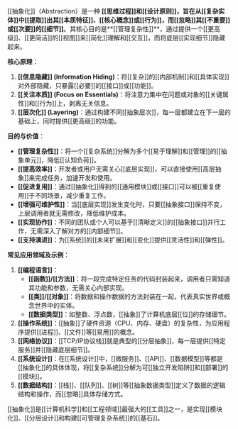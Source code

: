 [[抽象化]]（Abstraction）是一种 **[[思维过程]]和[[设计原则]]，旨在从[[复杂实体]]中[[提取]]出其[[本质特征]]、[[核心概念]]或[[行为]]，而[[忽略]]其[[不重要]]或[[次要]]的[[细节]]**。其核心目的是**[[管理复杂性]]**，通过提供一个[[更高级]]、[[更简洁]]的[[视图]]来[[简化]]理解和[[交互]]，而将底层[[实现细节]]隐藏起来。

**核心原理**：

1.  **[[信息隐藏]] (Information Hiding)**：将[[复杂]]的[[内部机制]]和[[具体实现]]对外部隐藏，只暴露[[必要]]的[[接口]]或[[功能]]。
2.  **[[关注本质]] (Focus on Essentials)**：将注意力集中在问题或对象的[[关键属性]]和[[行为]]上，剥离无关信息。
3.  **[[层次化]] (Layering)**：通过构建不同[[抽象层次]]，每一层都建立在下一层的基础上，同时提供[[更高级]]的功能。

**目的与价值**：

*   **[[管理复杂性]]**：将一个[[复杂系统]]分解为多个[[易于理解]]和[[管理]]的[[抽象单元]]，降低[[认知负荷]]。
*   **[[提高效率]]**：开发者或用户无需关心[[底层实现]]，可以直接使用[[高层抽象]]来完成任务，加速开发和使用。
*   **[[促进复用]]**：通过[[抽象化]]得到的[[通用模块]]或[[接口]]可以被[[重复使用]]于不同场景，减少重复工作。
*   **[[增强可维护性]]**：当[[底层实现]]发生变化时，只要[[抽象接口]]保持不变，上层调用者就无需修改，降低维护成本。
*   **[[实现协作]]**：不同的团队或个人可以基于[[清晰定义]]的[[抽象接口]]并行工作，无需深入了解对方的[[内部细节]]。
*   **[[支持演进]]**：为[[系统]]的[[未来扩展]]和[[变化]]提供[[灵活性]]和[[弹性]]。

**常见应用领域及示例**：

1.  **[[编程语言]]**：
    *   **[[函数]]/[[方法]]**：将一段完成特定任务的代码封装起来，调用者只需知道其功能和参数，无需关心内部实现。
    *   **[[类]]/[[对象]]**：将数据和操作数据的方法封装在一起，代表真实世界或概念世界中的实体。
    *   **[[数据类型]]**：如整数、浮点数，[[抽象]]了计算机底层[[位]]的存储细节。
2.  **[[操作系统]]**：[[抽象]]了硬件资源（CPU、内存、硬盘）的复杂性，为应用程序提供[[进程]]、[[文件]]等[[易用]]的概念。
3.  **[[网络协议]]**：[[TCP/IP协议栈]]就是典型的[[分层抽象]]，每一层提供[[特定服务]]并[[隐藏底层细节]]。
4.  **[[系统设计]]**：在[[系统设计]]中，[[微服务]]、[[API]]、[[数据模型]]等都是[[抽象化]]的具体体现，将[[复杂系统]]分解为可[[独立开发陷阱]]和[[部署]]的[[模块]]。
5.  **[[数据结构]]**：[[栈]]、[[队列]]、[[树]]等[[抽象数据类型]]定义了数据的逻辑结构和操作，而[[忽略]]具体存储方式。

[[抽象化]]是[[计算机科学]]和[[工程领域]]最强大的[[工具]]之一，是实现[[模块化]]、[[分层设计]]和构建[[可管理复杂系统]]的[[基石]]。